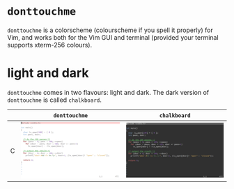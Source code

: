 # `donttouchme`
`donttouchme` is a colorscheme (colourscheme if you spell it properly) for Vim, and works both for the Vim GUI and terminal (provided your terminal supports xterm-256 colours).

# light and dark
`donttouchme` comes in two flavours: light and dark. The dark version of `donttouchme` is called `chalkboard`.

|     | `donttouchme` | `chalkboard` |
| --- | ------------- | ------------ |
| C | <img src="images/dtmc.png" width="500"> | <img src="images/chalkboardc.png" width="500"> |
